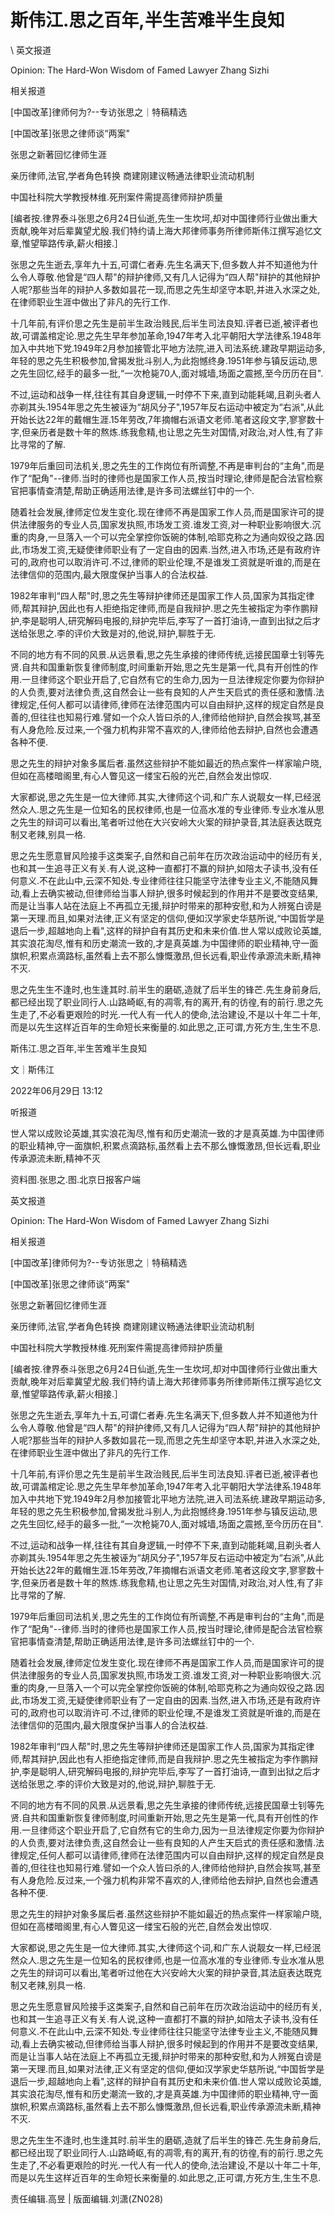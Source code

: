 # 斯伟江.思之百年,半生苦难半生良知  





\ 
英文报道

Opinion: The Hard-Won Wisdom of Famed Lawyer Zhang Sizhi

相关报道

[中国改革]律师何为?--专访张思之｜特稿精选

[中国改革]张思之律师谈“两案"

张思之新著回忆律师生涯

亲历律师,法官,学者角色转换 商建刚建议畅通法律职业流动机制

中国社科院大学教授林维.死刑案件需提高律师辩护质量

[编者按.律界泰斗张思之6月24日仙逝,先生一生坎坷,却对中国律师行业做出重大贡献,晚年对后辈冀望尤殷.我们特约请上海大邦律师事务所律师斯伟江撰写追忆文章,惟望筚路传承,薪火相接.］

张思之先生逝去,享年九十五,可谓仁者寿.先生名满天下,但多数人并不知道他为什么令人尊敬.他曾是“四人帮"的辩护律师,又有几人记得为“四人帮"辩护的其他辩护人呢?那些当年的辩护人多数如昙花一现,而思之先生却坚守本职,并进入水深之处,在律师职业生涯中做出了非凡的先行工作.

十几年前,有评价思之先生是前半生政治贱民,后半生司法良知.评者已逝,被评者也故,可谓盖棺定论.思之先生早年参加革命,1947年考入北平朝阳大学法律系.1948年加入中共地下党.1949年2月参加接管北平地方法院,进入司法系统.建政早期运动多,年轻的思之先生积极参加,曾揭发批斗别人,为此抱憾终身.1951年参与镇反运动,思之先生回忆,经手的最多一批,“一次枪毙70人,面对城墙,场面之震撼,至今历历在目".

不过,运动和战争一样,往往有其自身逻辑,一时停不下来,直到动能耗竭,且剃头者人亦剃其头.1954年思之先生被诬为“胡风分子",1957年反右运动中被定为“右派",从此开始长达22年的戴帽生涯.15年劳改,7年摘帽右派语文老师.笔者这段文字,寥寥数十字,但亲历者是数十年的熬炼.练我愈精,也让思之先生对国情,对政治,对人性,有了非比寻常的了解.

1979年后重回司法机关,思之先生的工作岗位有所调整,不再是审判台的“主角",而是作了“配角"--律师.当时的律师也是国家工作人员,按当时理论,律师是配合法官检察官把事情查清楚,帮助正确适用法律,是许多司法螺丝钉中的一个.

随着社会发展,律师定位发生变化.现在律师不再是国家工作人员,而是国家许可的提供法律服务的专业人员,国家发执照,市场发工资.谁发工资,对一种职业影响很大.沉重的肉身,一旦落入一个可以完全掌控你饭碗的体制,哈耶克称之为通向奴役之路.因此,市场发工资,无疑使律师职业有了一定自由的因素.当然,进入市场,还是有政府许可的,政府也可以取消许可.不过,律师的职业伦理,不是谁发工资就是听谁的,而是在法律信仰的范围内,最大限度保护当事人的合法权益.

1982年审判“四人帮"时,思之先生等辩护律师还是国家工作人员,国家为其指定律师,帮其辩护,因此也有人拒绝指定律师,而是自我辩护.思之先生被指定为李作鹏辩护,李是聪明人,研究解码电报的,辩护完毕后,李写了一首打油诗,一直到出狱之后才送给张思之.李的评价大致是对的,他说,辩护,聊胜于无.

不同的地方有不同的风景.从远景看,思之先生承接的律师传统,远接民国章士钊等先贤.自共和国重新恢复律师制度,时间重新开始,思之先生是第一代,具有开创性的作用.一旦律师这个职业开启了,它自然有它的生命力,因为一旦法律规定你要为你辩护的人负责,要对法律负责,这自然会让一些有良知的人产生天启式的责任感和激情.法律规定,任何人都可以请律师,律师在法律范围内可以自由辩护,这样的规定自然是良善的,但往往也知易行难.譬如一个众人皆曰杀的人,律师给他辩护,自然会挨骂,甚至有人身危险.反过来,一个强力机构非常不喜欢的人,律师给他去辩护,自然也会遭遇各种不便.

思之先生的辩护对象多属后者.虽然这些辩护不能如最近的热点案件一样家喻户晓,但如在高楼暗阁里,有心人瞥见这一缕宝石般的光芒,自然会发出惊叹.

大家都说,思之先生是一位大律师.其实,大律师这个词,和广东人说靓女一样,已经泯然众人.思之先生是一位知名的民权律师,也是一位高水准的专业律师.专业水准从思之先生的辩词可以看出,笔者听过他在大兴安岭大火案的辩护录音,其法庭表达既克制又老辣,别具一格.

思之先生愿意冒风险接手这类案子,自然和自己前年在历次政治运动中的经历有关,也和其一生追寻正义有关.有人说,这种一直都打不赢的辩护,如陪太子读书,没有任何意义.不在此山中,云深不知处.专业律师往往只能坚守法律专业主义,不能随风舞动,看上去确实被动,但律师给当事人辩护,很多时候起到的作用并不是要改变结果,而是让当事人站在法庭上不再孤立无援,辩护时带来的那种安慰,和为人辨冤白谤是第一天理.而且,如果对法律,正义有坚定的信仰,便如汉学家史华慈所说,“中国哲学是退后一步,超越地向上看",这样的辩护自有其历史和未来价值.世人常以成败论英雄,其实浪花淘尽,惟有和历史潮流一致的,才是真英雄.为中国律师的职业精神,守一面旗帜,积累点滴路标,虽然看上去不那么慷慨激昂,但长远看,职业传承源流未断,精神不灭.

思之先生生不逢时,也生逢其时.前半生的磨砺,造就了后半生的锋芒.先生身前身后,都已经出现了职业同行人.山路崎岖,有的凋零,有的离开,有的彷徨,有的前行.思之先生走了,不必看更艰险的时光.一代人有一代人的使命,法治建设,不是以十年二十年,而是以先生这样近百年的生命短长来衡量的.如此思之,正可谓,方死方生,生生不息.


斯伟江.思之百年,半生苦难半生良知

文｜斯伟江

2022年06月29日 13:12

听报道

世人常以成败论英雄,其实浪花淘尽,惟有和历史潮流一致的才是真英雄.为中国律师的职业精神,守一面旗帜,积累点滴路标,虽然看上去不那么慷慨激昂,但长远看,职业传承源流未断,精神不灭

资料图.张思之.图.北京日报客户端

英文报道

Opinion: The Hard-Won Wisdom of Famed Lawyer Zhang Sizhi

相关报道

[中国改革]律师何为?--专访张思之｜特稿精选

[中国改革]张思之律师谈“两案"

张思之新著回忆律师生涯

亲历律师,法官,学者角色转换 商建刚建议畅通法律职业流动机制

中国社科院大学教授林维.死刑案件需提高律师辩护质量

[编者按.律界泰斗张思之6月24日仙逝,先生一生坎坷,却对中国律师行业做出重大贡献,晚年对后辈冀望尤殷.我们特约请上海大邦律师事务所律师斯伟江撰写追忆文章,惟望筚路传承,薪火相接.］

张思之先生逝去,享年九十五,可谓仁者寿.先生名满天下,但多数人并不知道他为什么令人尊敬.他曾是“四人帮"的辩护律师,又有几人记得为“四人帮"辩护的其他辩护人呢?那些当年的辩护人多数如昙花一现,而思之先生却坚守本职,并进入水深之处,在律师职业生涯中做出了非凡的先行工作.

十几年前,有评价思之先生是前半生政治贱民,后半生司法良知.评者已逝,被评者也故,可谓盖棺定论.思之先生早年参加革命,1947年考入北平朝阳大学法律系.1948年加入中共地下党.1949年2月参加接管北平地方法院,进入司法系统.建政早期运动多,年轻的思之先生积极参加,曾揭发批斗别人,为此抱憾终身.1951年参与镇反运动,思之先生回忆,经手的最多一批,“一次枪毙70人,面对城墙,场面之震撼,至今历历在目".

不过,运动和战争一样,往往有其自身逻辑,一时停不下来,直到动能耗竭,且剃头者人亦剃其头.1954年思之先生被诬为“胡风分子",1957年反右运动中被定为“右派",从此开始长达22年的戴帽生涯.15年劳改,7年摘帽右派语文老师.笔者这段文字,寥寥数十字,但亲历者是数十年的熬炼.练我愈精,也让思之先生对国情,对政治,对人性,有了非比寻常的了解.

1979年后重回司法机关,思之先生的工作岗位有所调整,不再是审判台的“主角",而是作了“配角"--律师.当时的律师也是国家工作人员,按当时理论,律师是配合法官检察官把事情查清楚,帮助正确适用法律,是许多司法螺丝钉中的一个.

随着社会发展,律师定位发生变化.现在律师不再是国家工作人员,而是国家许可的提供法律服务的专业人员,国家发执照,市场发工资.谁发工资,对一种职业影响很大.沉重的肉身,一旦落入一个可以完全掌控你饭碗的体制,哈耶克称之为通向奴役之路.因此,市场发工资,无疑使律师职业有了一定自由的因素.当然,进入市场,还是有政府许可的,政府也可以取消许可.不过,律师的职业伦理,不是谁发工资就是听谁的,而是在法律信仰的范围内,最大限度保护当事人的合法权益.

1982年审判“四人帮"时,思之先生等辩护律师还是国家工作人员,国家为其指定律师,帮其辩护,因此也有人拒绝指定律师,而是自我辩护.思之先生被指定为李作鹏辩护,李是聪明人,研究解码电报的,辩护完毕后,李写了一首打油诗,一直到出狱之后才送给张思之.李的评价大致是对的,他说,辩护,聊胜于无.

不同的地方有不同的风景.从远景看,思之先生承接的律师传统,远接民国章士钊等先贤.自共和国重新恢复律师制度,时间重新开始,思之先生是第一代,具有开创性的作用.一旦律师这个职业开启了,它自然有它的生命力,因为一旦法律规定你要为你辩护的人负责,要对法律负责,这自然会让一些有良知的人产生天启式的责任感和激情.法律规定,任何人都可以请律师,律师在法律范围内可以自由辩护,这样的规定自然是良善的,但往往也知易行难.譬如一个众人皆曰杀的人,律师给他辩护,自然会挨骂,甚至有人身危险.反过来,一个强力机构非常不喜欢的人,律师给他去辩护,自然也会遭遇各种不便.

思之先生的辩护对象多属后者.虽然这些辩护不能如最近的热点案件一样家喻户晓,但如在高楼暗阁里,有心人瞥见这一缕宝石般的光芒,自然会发出惊叹.

大家都说,思之先生是一位大律师.其实,大律师这个词,和广东人说靓女一样,已经泯然众人.思之先生是一位知名的民权律师,也是一位高水准的专业律师.专业水准从思之先生的辩词可以看出,笔者听过他在大兴安岭大火案的辩护录音,其法庭表达既克制又老辣,别具一格.

思之先生愿意冒风险接手这类案子,自然和自己前年在历次政治运动中的经历有关,也和其一生追寻正义有关.有人说,这种一直都打不赢的辩护,如陪太子读书,没有任何意义.不在此山中,云深不知处.专业律师往往只能坚守法律专业主义,不能随风舞动,看上去确实被动,但律师给当事人辩护,很多时候起到的作用并不是要改变结果,而是让当事人站在法庭上不再孤立无援,辩护时带来的那种安慰,和为人辨冤白谤是第一天理.而且,如果对法律,正义有坚定的信仰,便如汉学家史华慈所说,“中国哲学是退后一步,超越地向上看",这样的辩护自有其历史和未来价值.世人常以成败论英雄,其实浪花淘尽,惟有和历史潮流一致的,才是真英雄.为中国律师的职业精神,守一面旗帜,积累点滴路标,虽然看上去不那么慷慨激昂,但长远看,职业传承源流未断,精神不灭.

思之先生生不逢时,也生逢其时.前半生的磨砺,造就了后半生的锋芒.先生身前身后,都已经出现了职业同行人.山路崎岖,有的凋零,有的离开,有的彷徨,有的前行.思之先生走了,不必看更艰险的时光.一代人有一代人的使命,法治建设,不是以十年二十年,而是以先生这样近百年的生命短长来衡量的.如此思之,正可谓,方死方生,生生不息.



责任编辑.高昱 | 版面编辑.刘潇(ZN028)